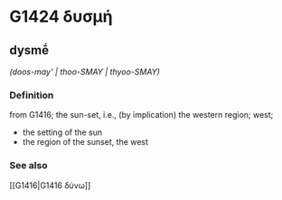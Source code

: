 # G1424 δυσμή

## dysmḗ

_(doos-may' | thoo-SMAY | thyoo-SMAY)_

### Definition

from G1416; the sun-set, i.e., (by implication) the western region; west; 

- the setting of the sun
- the region of the sunset, the west

### See also

[[G1416|G1416 δύνω]]
